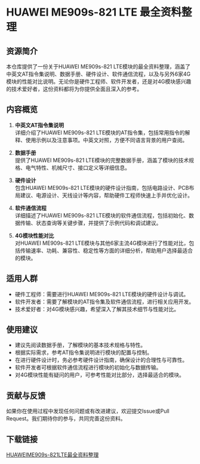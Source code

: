 # HUAWEI ME909s-821 LTE 最全资料整理

## 资源简介

本仓库提供了一份关于HUAWEI ME909s-821 LTE模块的最全资料整理，涵盖了中英文AT指令集说明、数据手册、硬件设计、软件通信流程，以及与另外6家4G模块的性能对比说明。无论你是硬件工程师、软件开发者，还是对4G模块感兴趣的技术爱好者，这份资料都将为你提供全面且深入的参考。

## 内容概览

1. **中英文AT指令集说明**  
   详细介绍了HUAWEI ME909s-821 LTE模块的AT指令集，包括常用指令的解释、使用示例以及注意事项。中英文对照，方便不同语言背景的用户查阅。

2. **数据手册**  
   提供了HUAWEI ME909s-821 LTE模块的完整数据手册，涵盖了模块的技术规格、电气特性、机械尺寸、接口定义等详细信息。

3. **硬件设计**  
   包含HUAWEI ME909s-821 LTE模块的硬件设计指南，包括电路设计、PCB布局建议、电源设计、天线设计等内容，帮助硬件工程师快速上手并优化设计。

4. **软件通信流程**  
   详细描述了HUAWEI ME909s-821 LTE模块的软件通信流程，包括初始化、数据传输、状态查询等关键步骤，并提供了示例代码和调试建议。

5. **4G模块性能对比**  
   对HUAWEI ME909s-821 LTE模块与其他6家主流4G模块进行了性能对比，包括传输速率、功耗、兼容性、稳定性等方面的详细分析，帮助用户选择最适合的模块。

## 适用人群

- 硬件工程师：需要进行HUAWEI ME909s-821 LTE模块的硬件设计与调试。
- 软件开发者：需要了解模块的AT指令集及软件通信流程，进行相关应用开发。
- 技术爱好者：对4G模块感兴趣，希望深入了解其技术细节与性能对比。

## 使用建议

- 建议先阅读数据手册，了解模块的基本技术规格与特性。
- 根据实际需求，参考AT指令集说明进行模块的配置与控制。
- 在进行硬件设计时，务必参考硬件设计指南，确保设计的合理性与可靠性。
- 软件开发者可根据软件通信流程进行模块的初始化与数据传输。
- 对4G模块性能有疑问的用户，可参考性能对比部分，选择最适合的模块。

## 贡献与反馈

如果你在使用过程中发现任何问题或有改进建议，欢迎提交Issue或Pull Request。我们期待你的参与，共同完善这份资料。

## 下载链接

[HUAWEIME909s-821LTE最全资料整理](https://pan.quark.cn/s/bcd79d3770cb)